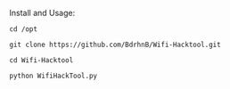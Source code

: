 Install and Usage:

  `cd /opt`

  `git clone https://github.com/BdrhnB/Wifi-Hacktool.git`

  `cd Wifi-Hacktool`

  `python WifiHackTool.py`
